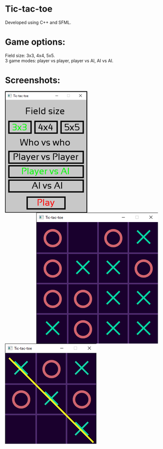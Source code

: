 # Tic-tac-toe
Developed using C++ and SFML.
# Game options:
Field size: 3x3, 4x4, 5x5.
<br/>
3 game modes: player vs player, player vs AI, AI vs AI.
# Screenshots:
<div class="rows">
  <img src="images/TTT_menu.PNG" height="400" align="left"/>
  <img src="images/TTT_4x4.png" align="right"/>
</div>
<img src="images/TTT_3x3.png" align="left"/>
